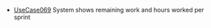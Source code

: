 
 * [UseCase069](https://github.com/DomainDrivenArchitecture/ddaRequirement/blob/master/en/requirements/UseCase069.md) System shows remaining work and hours worked per sprint